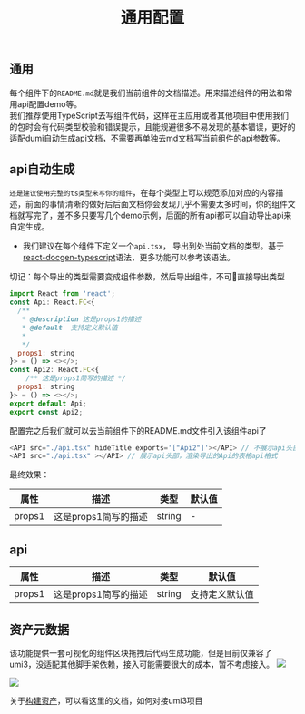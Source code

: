 ﻿---
title: 通用配置
order: 1
group:
  path: /
nav:
  title: 组件
  path: /components
---

## 通用
每个组件下的`README.md`就是我们当前组件的文档描述。用来描述组件的用法和常用api配置demo等。
<br />
我们推荐使用TypeScript去写组件代码，这样在主应用或者其他项目中使用我们的包时会有代码类型校验和错误提示，且能规避很多不易发现的基本错误，更好的适配dumi自动生成api文档，不需要再单独去md文档写当前组件的api参数等。

## api自动生成
`还是建议使用完整的ts类型来写你的组件`，在每个类型上可以规范添加对应的内容描述，前面的事情清晰的做好后后面文档你会发现几乎不需要太多时间，你的组件文档就写完了，差不多只要写几个demo示例，后面的所有api都可以自动导出api来自定生成。

- 我们建议在每个组件下定义一个`api.tsx`， 导出到处当前文档的类型。基于[react-docgen-typescript](https://github.com/styleguidist/react-docgen-typescript)语法，更多功能可以参考该语法。
<Alert type="info">
切记：每个导出的类型需要变成组件参数，然后导出组件，不可🙅直接导出类型
</Alert>

```js
import React from 'react';
const Api: React.FC<{ 
  /** 
   * @description 这是props1的描述
   * @default  支持定义默认值
   *
   */
  props1: string
}> = () => <></>;
const Api2: React.FC<{
    /** 这是props1简写的描述 */
  props1: string
}> = () => <></>;
export default Api;
export const Api2;
```

配置完之后我们就可以去当前组件下的README.md文件引入该组件api了
```js
<API src="./api.tsx" hideTitle exports='["Api2"]'></API> // 不展示api头部，渲染导出的Api2的表格api格式
<API src="./api.tsx" ></API> // 展示api头部，渲染导出的Api的表格api格式
```
最终效果：


| 属性 | 描述 | 类型 | 默认值 |
| --- | --- | --- | --- |
| props1 | 这是props1简写的描述  | string | - |

## api

| 属性 | 描述 | 类型 | 默认值 |
| --- | --- | --- | --- |
| props1 | 这是props1简写的描述  | string | 支持定义默认值 |

## 资产元数据
该功能提供一套可视化的组件区块拖拽后代码生成功能，但是目前仅兼容了umi3，没适配其他脚手架依赖，接入可能需要很大的成本，暂不考虑接入。
<img src="https://gw.alipayobjects.com/zos/bmw-prod/a873195d-32fe-427d-9756-a002d7644d85/kc5y7qpk_w2078_h1757.png"/>

<img src="https://gw.alipayobjects.com/zos/bmw-prod/4102a494-e4d8-494e-a790-1a7a5562da51/kc6gnqjd_w680_h387.gif"/>

关于[构建资产](https://d.umijs.org/zh-CN/guide/advanced#ui-%E8%B5%84%E4%BA%A7%E6%95%B0%E6%8D%AE%E5%8C%96)，可以看这里的文档，如何对接umi3项目
